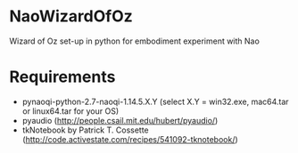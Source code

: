 # NaoWizardOfOz
Wizard of Oz set-up in python for embodiment experiment with Nao

# Requirements
* pynaoqi-python-2.7-naoqi-1.14.5.X.Y (select X.Y = win32.exe, mac64.tar or linux64.tar for your OS)
* pyaudio (http://people.csail.mit.edu/hubert/pyaudio/)
* tkNotebook by Patrick T. Cossette (http://code.activestate.com/recipes/541092-tknotebook/)
